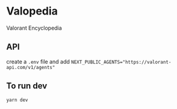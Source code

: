 # Valopedia

Valorant Encyclopedia

## API

create a `.env` file and add `NEXT_PUBLIC_AGENTS="https://valorant-api.com/v1/agents"`

## To run dev

```bash
yarn dev
```
